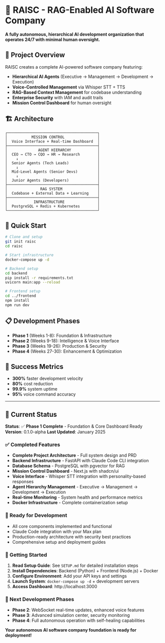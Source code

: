# 🏢 RAISC - RAG-Enabled AI Software Company

**A fully autonomous, hierarchical AI development organization that operates 24/7 with minimal human oversight.**

## 🎯 Project Overview

RAISC creates a complete AI-powered software company featuring:
- **Hierarchical AI Agents** (Executive → Management → Development → Execution)
- **Voice-Controlled Management** via Whisper STT + TTS
- **RAG-Based Context Management** for codebase understanding
- **Enterprise Security** with IAM and audit trails
- **Mission Control Dashboard** for human oversight

## 🏗️ Architecture

```
┌─────────────────────────────────────────┐
│           MISSION CONTROL               │
│  Voice Interface + Real-time Dashboard  │
├─────────────────────────────────────────┤
│              AGENT HIERARCHY            │
│  CEO → CTO → CQO → HR → Research        │
│    ↓                                    │
│  Senior Agents (Tech Leads)             │
│    ↓                                    │
│  Mid-Level Agents (Senior Devs)         │
│    ↓                                    │
│  Junior Agents (Developers)             │
├─────────────────────────────────────────┤
│               RAG SYSTEM                │
│  Codebase + External Data + Learning    │
├─────────────────────────────────────────┤
│            INFRASTRUCTURE               │
│  PostgreSQL + Redis + Kubernetes        │
└─────────────────────────────────────────┘
```

## 🚀 Quick Start

```bash
# Clone and setup
git init raisc
cd raisc

# Start infrastructure
docker-compose up -d

# Backend setup
cd backend
pip install -r requirements.txt
uvicorn main:app --reload

# Frontend setup
cd ../frontend
npm install
npm run dev
```

## 📋 Development Phases

- **Phase 1** (Weeks 1-8): Foundation & Infrastructure
- **Phase 2** (Weeks 9-18): Intelligence & Voice Interface  
- **Phase 3** (Weeks 19-26): Production & Security
- **Phase 4** (Weeks 27-30): Enhancement & Optimization

## 🎯 Success Metrics

- **300%** faster development velocity
- **80%** cost reduction
- **99.9%** system uptime
- **95%** voice command accuracy

---

## 🎯 Current Status

**Status**: ✅ **Phase 1 Complete** - Foundation & Core Dashboard Ready
**Version**: 0.1.0-alpha
**Last Updated**: January 2025

### ✅ Completed Features
- **Complete Project Architecture** - Full system design and PRD
- **Backend Infrastructure** - FastAPI with Claude Code CLI integration
- **Database Schema** - PostgreSQL with pgvector for RAG
- **Mission Control Dashboard** - Next.js with shadcn/ui
- **Voice Interface** - Whisper STT integration with personality-based responses
- **Agent Hierarchy Management** - Executive → Management → Development → Execution
- **Real-time Monitoring** - System health and performance metrics
- **Docker Infrastructure** - Complete containerization setup

### 🔧 Ready for Development
- All core components implemented and functional
- Claude Code integration with your Max plan
- Production-ready architecture with security best practices
- Comprehensive setup and deployment guides

### 📖 Getting Started
1. **Read Setup Guide**: See `SETUP.md` for detailed installation steps
2. **Install Dependencies**: Backend (Python) + Frontend (Node.js) + Docker
3. **Configure Environment**: Add your API keys and settings
4. **Launch System**: `docker-compose up -d` + development servers
5. **Access Dashboard**: http://localhost:3000

### 🚀 Next Development Phases
- **Phase 2**: WebSocket real-time updates, enhanced voice features
- **Phase 3**: Advanced simulation center, security monitoring
- **Phase 4**: Full autonomous operation with self-healing capabilities

**Your autonomous AI software company foundation is ready for deployment!**